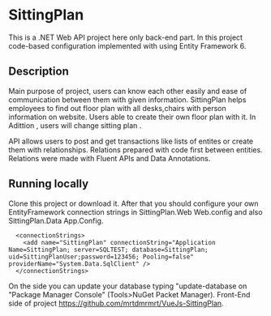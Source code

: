 # SittingPlan 

This is a .NET Web API project here only back-end part. In this project code-based configuration implemented with using Entity Framework 6. 

## Description 

Main purpose of project, users can know each other easily and ease of communication between them with given information. 
SittingPlan helps employees to find out floor plan with all desks,chairs with person information on website. Users able to 
create their own floor plan with it. In Adittion , users will change sitting plan .

API allows users to post and get transactions like lists of entites or create them with relationships. Relations prepared with code first between entities. Relations were made
with Fluent APIs and Data Annotations.

## Running locally

Clone this project or download it. After that you should configure your own EntityFramework connection strings in SittingPlan.Web
Web.config and also SittingPlan.Data App.Config. 

```
  <connectionStrings>
    <add name="SittingPlan" connectionString="Application Name=SittingPlan; server=SQLTEST; database=SittingPlan; uid=SittingPlanUser;password=123456; Pooling=false" providerName="System.Data.SqlClient" />
  </connectionStrings>

```

On the side you can update your database typing "update-database 
on "Package Manager Console" (Tools>NuGet Packet Manager). 
Front-End side of project https://github.com/mrtdmrmrt/VueJs-SittingPlan.

